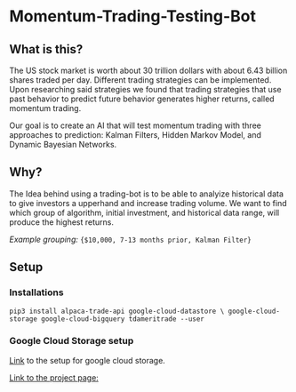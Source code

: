 # Momentum-Trading-Testing-Bot

## What is this?
The US stock market is worth about 30 trillion dollars with about 6.43 billion shares traded per day. Different trading strategies can be implemented. Upon researching said strategies we found that trading strategies that use past behavior to predict future behavior generates higher returns, called momentum trading.

Our goal is to create an AI that will test momentum trading with three approaches to prediction: Kalman Filters, Hidden Markov Model, and Dynamic Bayesian Networks.

## Why?
The Idea behind using a trading-bot is to be able to analyize historical data to give investors a upperhand and increase trading volume. We want to find which group of algorithm, initial investment, and historical data range, will produce the highest returns.

*Example grouping:* `{$10,000, 7-13 months prior, Kalman Filter}`

## Setup

### Installations
`pip3 install alpaca-trade-api google-cloud-datastore \
google-cloud-storage google-cloud-bigquery tdameritrade --user`

### Google Cloud Storage setup
[Link](https://cloud.google.com/storage/docs/reference/libraries#client-libraries-install-python) to
the setup for google cloud storage.


[Link to the project page:](https://github.com/users/Matthew-Beliveau/projects/2)
